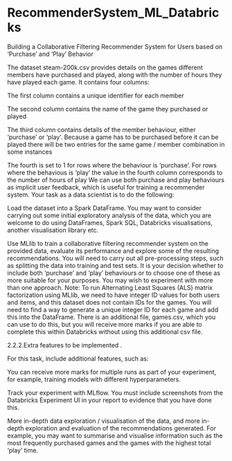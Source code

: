 # RecommenderSystem_ML_Databricks
Building a Collaborative Filtering Recommender System for Users based on ‘Purchase’ and ‘Play’ Behavior

The dataset steam-200k.csv provides details on the games different members have purchased and played, along with the number of hours they have played each game. It contains four columns:

The first column contains a unique identifier for each member

The second column contains the name of the game they purchased or played

The third column contains details of the member behaviour, either ‘purchase’ or ‘play’. Because a game has to be purchased before it can be played there will be two entries for the same game / member combination in some instances

The fourth is set to 1 for rows where the behaviour is ‘purchase’. For rows where the behavious is ‘play’ the value in the fourth column corresponds to the number of hours of play
We can use both purchase and play behaviours as implicit user feedback, which is useful for training a recommender system.
Your task as a data scientist is to do the following:

Load the dataset into a Spark DataFrame. You may want to consider carrying out some initial exploratory analysis of the data, which you are welcome to do using DataFrames, Spark SQL, Databricks visualisations, another visualisation library etc.

Use MLlib to train a collaborative filtering recommender system on the provided data, evaluate its performance and explore some of the resulting recommendations. You will need to carry out all pre-processing steps, such as splitting the data into training and test sets. It is your decision whether to include both ‘purchase’ and ‘play’ behaviours or to choose one of these as more suitable for your purposes. You may wish to experiment with more than one approach.
Note: To run Alternating Least Squares (ALS) matrix factorization using MLlib, we need to have integer ID values for both users and items, and this dataset does not contain IDs for the games. You will need to find a way to generate a unique integer ID for each game and add this into the DataFrame. There is an additional file, games.csv, which you can use to do this, but you will receive more marks if you are able to complete this within Databricks without using this additional csv file.

2.2.2.Extra features to be implemented .

For this task, include additional features, such as:

You can receive more marks for multiple runs as part of your experiment, for example, training models with different hyperparameters.

Track your experiment with MLflow. You must include screenshots from the Databricks Experiment UI in your report to evidence that you have done this.

More in-depth data exploration / visualisation of the data, and more in-depth exploration and evaluation of the recommendations generated. For example, you may want to summarise and visualise information such as the most frequently purchased games and the games with the highest total ‘play’ time.
